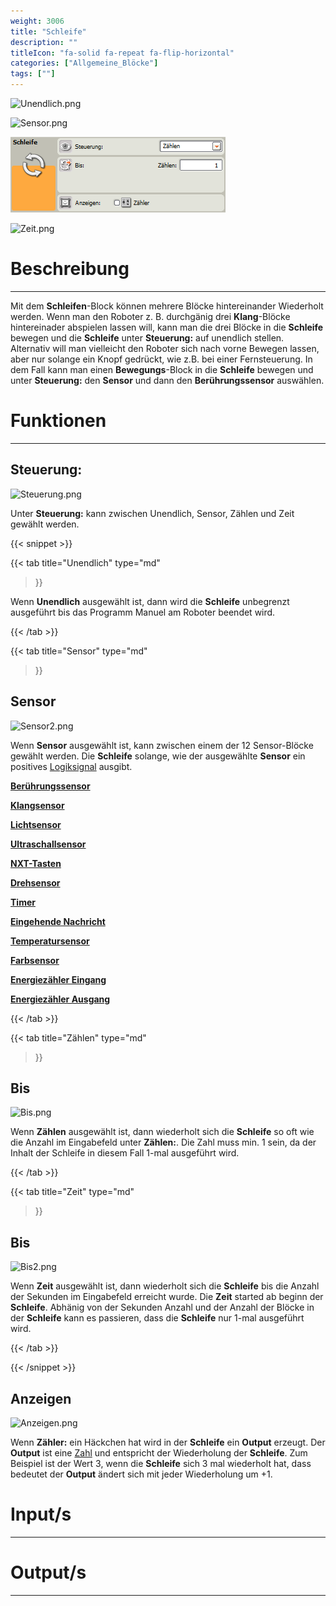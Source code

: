 ```yaml
---
weight: 3006
title: "Schleife"
description: ""
titleIcon: "fa-solid fa-repeat fa-flip-horizontal"
categories: ["Allgemeine_Blöcke"]
tags: [""]
---
```


![Unendlich.png](/images/nxt-images/Kapitel%201%20Allgemeine%20Bl%C3%B6cke/1.6%20Schleife/Unendlich.png)

![Sensor.png](/images/nxt-images/Kapitel%201%20Allgemeine%20Bl%C3%B6cke/1.6%20Schleife/Sensor.png)

![Zählen.png](/images/nxt-images/Kapitel%201%20Allgemeine%20Bl%C3%B6cke/1.6%20Schleife/Zählen.png)

![Zeit.png](/images/nxt-images/Kapitel%201%20Allgemeine%20Bl%C3%B6cke/1.6%20Schleife/Zeit.png)

# Beschreibung
---

Mit dem **Schleifen**-Block können mehrere Blöcke hintereinander Wiederholt werden. Wenn man den Roboter z. B. durchgänig drei **Klang**-Blöcke hintereinader abspielen lassen will, kann man die drei Blöcke in die **Schleife** bewegen und die **Schleife** unter **Steuerung:** auf unendlich stellen. Alternativ will man vielleicht den Roboter sich nach vorne Bewegen lassen, aber nur solange ein Knopf gedrückt, wie z.B. bei einer Fernsteuerung. In dem Fall kann man einen **Bewegungs**-Block in die **Schleife** bewegen und unter **Steuerung:** den **Sensor** und dann den **Berührungssensor** auswählen.

# Funktionen
---

## Steuerung:

![Steuerung.png](/images/nxt-images/Ksspitel%201%20Allgemeine%20Bl%C3%B6cke/1.6%20Schleife/Zeit.png)

Unter **Steuerung:** kann zwischen Unendlich, Sensor, Zählen und Zeit gewählt werden.

{{< snippet >}}

{{< tab
    title="Unendlich"
    type="md"
>}}

Wenn **Unendlich** ausgewählt ist, dann wird die **Schleife** unbegrenzt ausgeführt bis das Programm Manuel am Roboter beendet wird.

{{< /tab >}}

{{< tab
    title="Sensor"
    type="md"
>}}

## Sensor

![Sensor2.png](/images/nxt-images/Kapitel%201%20Allgemeine%20Bl%C3%B6cke/1.6%20Schleife/Sensor2.png)

Wenn **Sensor** ausgewählt ist, kann zwischen einem der 12 Sensor-Blöcke gewählt werden. Die **Schleife** solange, wie der ausgewählte **Sensor** ein positives [Logiksignal]() ausgibt.

[**Berührungssensor**](/4.-sensor-blöcke/1.-berührungssensor.html)

[**Klangsensor**](/4.-sensor-blöcke/2.-klangsensor.html)

[**Lichtsensor**](/4.-sensor-blöcke/3.-lichtsensor.html)

[**Ultraschallsensor**](/4.-sensor-blöcke/4.-ultraschallsensor.html)

[**NXT-Tasten**](/4.-sensor-blöcke/5.-nxt-tasten.html)

[**Drehsensor**](/4.-sensor-blöcke/4.-ultraschallsensor.html)

[**Timer**](/4.-sensor-blöcke/7.-timer.html)

[**Eingehende Nachricht**](/4.-sensor-blöcke/4.-ultraschallsensor.html)

[**Temperatursensor**](/4.-sensor-blöcke/9.-temperatursensor.html)

[**Farbsensor**](/4.-sensor-blöcke/10.-farbsensor.html)

[**Energiezähler Eingang**](/4.-sensor-blöcke/4.-ultraschallsensor.html)

[**Energiezähler Ausgang**](/4.-sensor-blöcke/4.-ultraschallsensor.html)

{{< /tab >}}

{{< tab
    title="Zählen"
    type="md"
>}}

## Bis

![Bis.png](/images/nxt-images/Kapitel%201%20Allgemeine%20Bl%C3%B6cke/1.6%20Schleife/Bis.png)

Wenn **Zählen** ausgewählt ist, dann wiederholt sich die **Schleife** so oft wie die Anzahl im Eingabefeld unter **Zählen:**. Die Zahl muss min. 1 sein, da der Inhalt der Schleife in diesem Fall 1-mal ausgeführt wird.

{{< /tab >}}

{{< tab
    title="Zeit"
    type="md"
>}}

## Bis

![Bis2.png](/images/nxt-images/Kapitel%201%20Allgemeine%20Bl%C3%B6cke/1.6%20Schleife/Bis2.png)

Wenn **Zeit** ausgewählt ist, dann wiederholt sich die **Schleife** bis die Anzahl der Sekunden im Eingabefeld erreicht wurde. Die **Zeit** started ab beginn der **Schleife**. Abhänig von der Sekunden Anzahl und der Anzahl der Blöcke in der **Schleife** kann es passieren, dass die **Schleife** nur 1-mal ausgeführt wird.


{{< /tab >}}

{{< /snippet >}}

## Anzeigen

![Anzeigen.png](/images/nxt-images/Kapitel%201%20Allgemeine%20Bl%C3%B6cke/1.6%20Schleife/Anzeigen.png)

Wenn **Zähler:** ein Häckchen hat wird in der **Schleife** ein **Output** erzeugt. Der **Output** ist eine [Zahl]() und entspricht der Wiederholung der **Schleife**. Zum Beispiel ist der Wert 3, wenn die **Schleife** sich 3 mal wiederholt hat, dass bedeutet der **Output** ändert sich mit jeder Wiederholung um +1.

# Input/s
---

# Output/s
---
